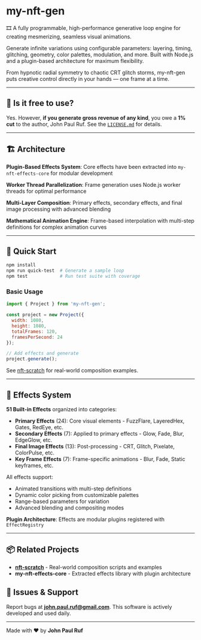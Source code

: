 # my-nft-gen

🎞️ A fully programmable, high-performance generative loop engine for creating mesmerizing, seamless visual animations.

Generate infinite variations using configurable parameters: layering, timing, glitching, geometry, color palettes, modulation, and more. Built with Node.js and a plugin-based architecture for maximum flexibility.

From hypnotic radial symmetry to chaotic CRT glitch storms, my-nft-gen puts creative control directly in your hands — one frame at a time.

---

## 💼 Is it free to use?

Yes. However, **if you generate gross revenue of any kind**, you owe a **1% cut** to the author, John Paul Ruf. See the [`LICENSE.md`](LICENSE.md) for details.

---

## 🏗️ Architecture

**Plugin-Based Effects System**: Core effects have been extracted into `my-nft-effects-core` for modular development

**Worker Thread Parallelization**: Frame generation uses Node.js worker threads for optimal performance

**Multi-Layer Composition**: Primary effects, secondary effects, and final image processing with advanced blending

**Mathematical Animation Engine**: Frame-based interpolation with multi-step definitions for complex animation curves

---

## 🚀 Quick Start

```bash
npm install
npm run quick-test  # Generate a sample loop
npm test            # Run test suite with coverage
```

### Basic Usage

```javascript
import { Project } from 'my-nft-gen';

const project = new Project({
  width: 1080,
  height: 1080,
  totalFrames: 120,
  framesPerSecond: 24
});

// Add effects and generate
project.generate();
```

See [nft-scratch](https://github.com/john-paul-ruf/nft-scratch) for real-world composition examples.

---

## 🎨 Effects System

**51 Built-in Effects** organized into categories:

- **Primary Effects** (24): Core visual elements - FuzzFlare, LayeredHex, Gates, RedEye, etc.
- **Secondary Effects** (7): Applied to primary effects - Glow, Fade, Blur, EdgeGlow, etc.
- **Final Image Effects** (13): Post-processing - CRT, Glitch, Pixelate, ColorPulse, etc.
- **Key Frame Effects** (7): Frame-specific animations - Blur, Fade, Static keyframes, etc.

All effects support:
- Animated transitions with multi-step definitions
- Dynamic color picking from customizable palettes
- Range-based parameters for variation
- Advanced blending and compositing modes

**Plugin Architecture**: Effects are modular plugins registered with `EffectRegistry`

---

## 📦 Related Projects

- **[nft-scratch](https://github.com/john-paul-ruf/nft-scratch)** - Real-world composition scripts and examples
- **my-nft-effects-core** - Extracted effects library with plugin architecture

## 🐛 Issues & Support

Report bugs at **[john.paul.ruf@gmail.com](mailto:john.paul.ruf@gmail.com)**. This software is actively developed and used daily.

---

Made with ♥ by **John Paul Ruf**